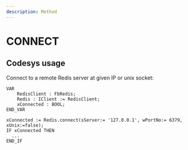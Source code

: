 ```yaml
---
description: Method
---
```


# CONNECT

## Codesys usage

Connect to a remote Redis server at given IP or unix socket:

```
VAR	
	RedisClient : FbRedis;
	Redis : IClient := RedisClient;
	xConnected : BOOL;
END_VAR
```
```
xConnected := Redis.connect(sServer:= '127.0.0.1', wPortNo:= 6379, xUnix:=false);
IF xConnected THEN	
  ...	
END_IF
```
